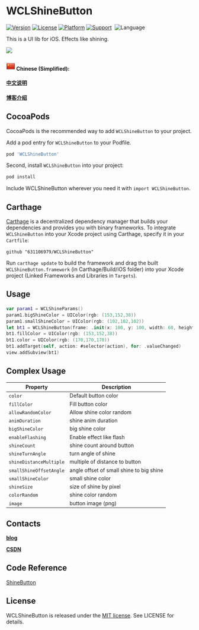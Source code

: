 # WCLShineButton

[![Version](https://img.shields.io/cocoapods/v/WCLShineButton.svg?style=flat)](http://cocoapods.org/pods/WCLShineButton)
[![License](https://img.shields.io/cocoapods/l/WCLShineButton.svg?style=flat)](http://cocoapods.org/pods/WCLShineButton)
[![Platform](https://img.shields.io/cocoapods/p/WCLShineButton.svg?style=flat)](http://cocoapods.org/pods/WCLShineButton)
[![Support](https://img.shields.io/badge/support-iOS%208%2B%20-blue.svg?style=flat)](https://www.apple.com/nl/ios/) 
![Language](https://img.shields.io/badge/Language-%20swift%20%20-blue.svg)

This is a UI lib for iOS. Effects like shining. 

![](DemoGif.gif)

#### ![](https://raw.githubusercontent.com/gosquared/flags/master/flags/flags/shiny/24/China.png) **Chinese (Simplified)**: 
#### [中文说明](README.zh.md)
#### [博客介绍](http://blog.csdn.net/wang631106979/article/details/55230455)

## **CocoaPods**

CocoaPods is the recommended way to add `WCLShineButton` to your project.

Add a pod entry for `WCLShineButton` to your Podfile.

```ruby
pod 'WCLShineButton'
```

Second, install `WCLShineButton` into your project:

```bash
pod install
```

Include WCLShineButton wherever you need it with `import WCLShineButton`.

## Carthage

[Carthage](https://github.com/Carthage/Carthage) is a decentralized dependency manager that builds your dependencies and provides you with binary frameworks. To integrate `WCLShineButton` into your Xcode project using Carthage, specify it in your `Cartfile`:

```
github "631106979/WCLShineButton"
```

Run `carthage update` to build the framework and drag the built `WCLShineButton.framework` (in Carthage/Build/iOS folder) into your Xcode project (Linked Frameworks and Libraries in `Targets`).

## Usage

```swift
var param1 = WCLShineParams()
param1.bigShineColor = UIColor(rgb: (153,152,38))
param1.smallShineColor = UIColor(rgb: (102,102,102))
let bt1 = WCLShineButton(frame: .init(x: 100, y: 100, width: 60, height: 60), params: param1)
bt1.fillColor = UIColor(rgb: (153,152,38))
bt1.color = UIColor(rgb: (170,170,170))
bt1.addTarget(self, action: #selector(action), for: .valueChanged)
view.addSubview(bt1)
```

## **Complex Usage**

| **Property**            | **Description**                          |
| ----------------------- | ---------------------------------------- |
| `color`                 | Default button color                     |
| `fillColor`             | Fill button color                        |
| `allowRandomColor`      | Allow shine color random                 |
| `animDuration`          | shine anim duration                      |
| `bigShineColor`         | big shine color                          |
| `enableFlashing`        | Enable effect like flash                 |
| `shineCount`            | shine count around button                |
| `shineTurnAngle`        | turn angle of shine                      |
| `shineDistanceMultiple` | multiple of distance to button           |
| `smallShineOffsetAngle` | angle offset of small shine to big shine |
| `smallShineColor`       | small shine color                        |
| `shineSize`             | size of shine by pixel                   |
| `colorRandom`           | shine color random                       |
| `image`                 | button image (png)                       |

## **Contacts**

**[blog](http:blog.imwcl.com)**

**[CSDN](http://blog.csdn.net/wang631106979)**

## Code Reference

[ShineButton](https://github.com/ChadCSong/ShineButton)

## **License**

WCLShineButton is released under the [MIT license](https://github.com/631106979/WCLShineButton/blob/master/LICENSE). See LICENSE for details.
